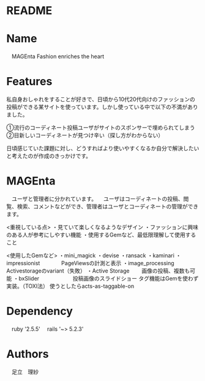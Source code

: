 # README

# Name
　MAGEnta
  Fashion enriches the heart

# Features
  私自身おしゃれをすることが好きで、日頃から10代20代向けのファッションの投稿ができる某サイトを使っています。しかし使っている中で以下の不満がありました。

   ①流行のコーディネート投稿ユーザがサイトのスポンサーで埋められてしまう
   ②目新しいコーディネートが見つけ辛い（探し方がわからない）

  日頃感じていた課題に対し、どうすればより使いやすくなるか自分で解決したいと考えたのが作成のきっかけです。
 
# MAGEnta
　ユーザと管理者に分かれています。
　ユーザはコーディネートの投稿、閲覧、検索、コメントなどができ、管理者はユーザとコーディネートの管理ができます。

  <重視している点>
    ・見ていて楽しくなるようなデザイン
    ・ファッションに興味のある人が参考にしやすい機能
    ・使用するGemなど、最低限理解して使用すること

  <使用したGemなど>
    ・mini_magick
    ・devise
    ・ransack
    ・kaminari
    ・impressionist　　　　PageViewsの計測と表示
    ・image_processing　   Activestorageのvariant（失敗）
    ・Active Storage　　     画像の投稿、複数も可能
    ・bxSlider　　　　　　 投稿画像のスライドショー
    タグ機能はGemを使わず実装。（TOXI法）
    使うとしたらacts-as-taggable-on

# Dependency
　ruby '2.5.5'
　rails '~> 5.2.3'

# Authors
　足立　理紗
